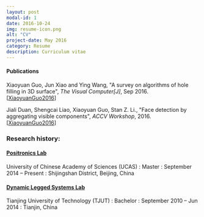 ```yaml
---
layout: post
modal-id: 1
date: 2016-10-24
img: resume-icon.png
alt: "CV"
project-date: May 2016
category: Resume
description: Curriculum vitae
---
```


#### Publications

Xiaoyuan Guo, Jun Xiao and  Ying Wang, "A survey on algorithms of hole filling  in 3D surface", <i>The Visual Computer[J]</i>, Sep 2016. [<a href="A Survey on Algorithms of Hole Filling in 3D Surface Reconstruction.pdf">XiaoyuanGuo2016</a>]

Jiali Duan, Shengcai Liao, Xiaoyuan Guo, Stan Z. Li., "Face detection by aggregating visible components", <i>ACCV Workshop</i>, 2016. [<a href="accv2016finalpaper.pdf">XiaoyuanGuo2016</a>]


### Research history:

#### <a href="https://github.com/PositronicsLab/Ravelin" target="_blank">Positronics Lab</a>
 University of Chinese Academy of Sciences (UCAS)
: Master
: September 2014 – Present
: Shijingshan District, Beijing, China



#### <a href="http://www.iit.it/en/advr-labs/dynamic-legged-systems.html" target="_blank">Dynamic Legged Systems Lab</a>
Tianjing University of Technology (TJUT)
: Bachelor
: September 2010 – Jun 2014
: Tianjin, China


